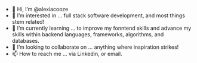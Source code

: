 - 👋 Hi, I’m @alexiacooze
- 👀 I’m interested in ... full stack software development, and most things stem related!
- 🌱 I’m currently learning ... to improve my fonntend skills and advance my skills within backend languages, frameworks, algorithms, and databases. 
- 💞️ I’m looking to collaborate on ... anything where inspiration strikes! 
- 📫 How to reach me ... via Linkedin, or email.

<!---
alexiacooze/alexiacooze is a ✨ special ✨ repository because its `README.md` (this file) appears on your GitHub profile.
You can click the Preview link to take a look at your changes.
--->
